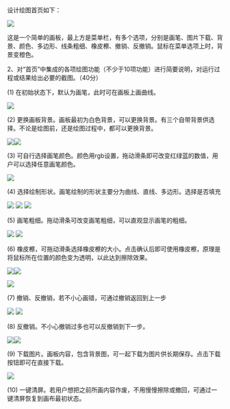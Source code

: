 ﻿设计绘图首页如下：

![](read/0.png)

这是一个简单的画板，最上方是菜单栏，有多个选项，分别是画笔、图片下载、背景、颜色、多边形、线条粗细、橡皮檫、撤销、反撤销。鼠标在菜单选项上时，背景变橙色。

2、对“首页”中集成的各项绘图功能（不少于10项功能）进行简要说明，对运行过程或结果给出必要的截图。（40分）

(1) 在初始状态下，默认为画笔，此时可在画板上画曲线。

![](read/1.png)

(2) 更换画板背景。画板最初为白色背景，可以更换背景。有三个自带背景供选择。不论是绘图前，还是绘图过程中，都可以更换背景。

![](read/2.png)![](read/3.png)

(3) 可自行选择画笔颜色。颜色用rgb设置，拖动滑条即可改变红绿蓝的数值，用户可以选择任意画笔颜色。

![](read/4.png)

(4) 选择绘制形状。画笔绘制的形状主要分为曲线、直线、多边形。选择是否填充

![](read/5.png) ![](read/6.png) ![](read/7.png)

(5) 画笔粗细。拖动滑条可改变画笔粗细，可以直观显示画笔的粗细。

![](read/8.png) ![](read/9.png)

(6) 橡皮檫，可拖动滑条选择橡皮檫的大小。点击确认后即可使用橡皮檫，原理是将鼠标所在位置的颜色变为透明，以此达到擦除效果。

![](read/10.png)![](read/11.png)

![](read/12.png)

(7) 撤销、反撤销，若不小心画错，可通过撤销返回到上一步

![](read/13.png) ![](read/14.png)

(8) 反撤销。不小心撤销过多也可以反撤销到下一步。

![](read/14.png)![](read/13.png)

(9) 下载图片。画板内容，包含背景图，可一起下载为图片供长期保存。点击下载按钮即可在直接下载。

![](read/15.png)

(10) 一键清屏。若用户想把之前所画内容作废，不用慢慢擦除或撤回，可通过一键清屏恢复到画布最初状态。

